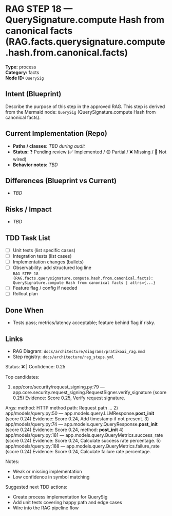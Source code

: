 # RAG STEP 18 — QuerySignature.compute Hash from canonical facts (RAG.facts.querysignature.compute.hash.from.canonical.facts)

**Type:** process  
**Category:** facts  
**Node ID:** `QuerySig`

## Intent (Blueprint)
Describe the purpose of this step in the approved RAG. This step is derived from the Mermaid node: `QuerySig` (QuerySignature.compute Hash from canonical facts).

## Current Implementation (Repo)
- **Paths / classes:** _TBD during audit_
- **Status:** ❓ Pending review (✅ Implemented / 🟡 Partial / ❌ Missing / 🔌 Not wired)
- **Behavior notes:** _TBD_

## Differences (Blueprint vs Current)
- _TBD_

## Risks / Impact
- _TBD_

## TDD Task List
- [ ] Unit tests (list specific cases)
- [ ] Integration tests (list cases)
- [ ] Implementation changes (bullets)
- [ ] Observability: add structured log line  
  `RAG STEP 18 (RAG.facts.querysignature.compute.hash.from.canonical.facts): QuerySignature.compute Hash from canonical facts | attrs={...}`
- [ ] Feature flag / config if needed
- [ ] Rollout plan

## Done When
- Tests pass; metrics/latency acceptable; feature behind flag if risky.

## Links
- RAG Diagram: `docs/architecture/diagrams/pratikoai_rag.mmd`
- Step registry: `docs/architecture/rag_steps.yml`


<!-- AUTO-AUDIT:BEGIN -->
Status: ❌  |  Confidence: 0.25

Top candidates:
1) app/core/security/request_signing.py:79 — app.core.security.request_signing.RequestSigner.verify_signature (score 0.25)
   Evidence: Score 0.25, Verify request signature.

Args:
    method: HTTP method
    path: Request path
...
2) app/models/query.py:50 — app.models.query.LLMResponse.__post_init__ (score 0.24)
   Evidence: Score 0.24, Add timestamp if not present.
3) app/models/query.py:74 — app.models.query.QueryResponse.__post_init__ (score 0.24)
   Evidence: Score 0.24, method: __post_init__
4) app/models/query.py:181 — app.models.query.QueryMetrics.success_rate (score 0.24)
   Evidence: Score 0.24, Calculate success rate percentage.
5) app/models/query.py:188 — app.models.query.QueryMetrics.failure_rate (score 0.24)
   Evidence: Score 0.24, Calculate failure rate percentage.

Notes:
- Weak or missing implementation
- Low confidence in symbol matching

Suggested next TDD actions:
- Create process implementation for QuerySig
- Add unit tests covering happy path and edge cases
- Wire into the RAG pipeline flow
<!-- AUTO-AUDIT:END -->